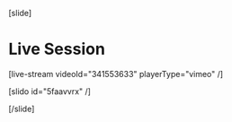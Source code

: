 [slide]
# Live Session

[live-stream videoId="341553633" playerType="vimeo" /]

[slido id="5faavvrx" /]

[/slide]